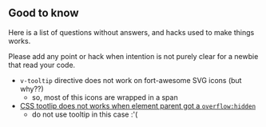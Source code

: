 ## Good to know

Here is a list of questions without answers, and hacks used to make things works.

Please add any point or hack when intention is not purely clear for a newbie that read your code.

* `v-tooltip` directive does not work on fort-awesome SVG icons (but why??)
  * so, most of this icons are wrapped in a span
* [CSS tootlip does not works when element parent got a `overflow:hidden`](https://github.com/chinchang/hint.css/issues/152#issuecomment-248810536)
  * do not use tooltip in this case :'(
